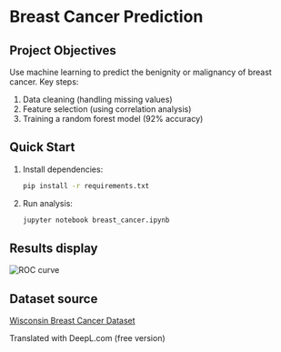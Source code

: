 # Breast Cancer Prediction  

## Project Objectives  
Use machine learning to predict the benignity or malignancy of breast cancer. Key steps:  
1. Data cleaning (handling missing values)  
2. Feature selection (using correlation analysis)  
3. Training a random forest model (92% accuracy)  

## Quick Start  
1. Install dependencies:  
   ```bash  
   pip install -r requirements.txt  
   ```  
2. Run analysis:  
   ```bash  
   jupyter notebook breast_cancer.ipynb  
   ```  

## Results display  
![ROC curve](results/roc_curve.png)  

## Dataset source  
[Wisconsin Breast Cancer Dataset](https://www.kaggle.com/datasets/uciml/breast-cancer-wisconsin-data)

Translated with DeepL.com (free version)
